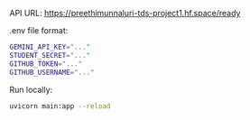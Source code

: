 API URL: https://preethimunnaluri-tds-project1.hf.space/ready

.env file format:

```bash
GEMINI_API_KEY="..."
STUDENT_SECRET="..." 
GITHUB_TOKEN="..."
GITHUB_USERNAME="..."
```

Run locally:
```bash
uvicorn main:app --reload
```

